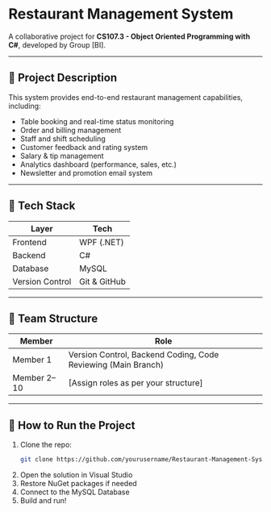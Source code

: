 # Restaurant Management System

A collaborative project for **CS107.3 - Object Oriented Programming with C#**, developed by Group [BI].

---

## 📌 Project Description

This system provides end-to-end restaurant management capabilities, including:

- Table booking and real-time status monitoring
- Order and billing management
- Staff and shift scheduling
- Customer feedback and rating system
- Salary & tip management
- Analytics dashboard (performance, sales, etc.)
- Newsletter and promotion email system

---

## 🚧 Tech Stack

| Layer | Tech |
|-------|------|
| Frontend | WPF (.NET) |
| Backend | C# |
| Database | MySQL |
| Version Control | Git & GitHub |

---

## 👥 Team Structure

| Member | Role |
|--------|------|
| Member 1 | Version Control, Backend Coding, Code Reviewing (Main Branch) |
| Member 2–10 | [Assign roles as per your structure] |

---

## 🧪 How to Run the Project

1. Clone the repo:
   ```bash
   git clone https://github.com/yourusername/Restaurant-Management-System.git
   ```
2. Open the solution in Visual Studio
3. Restore NuGet packages if needed
4. Connect to the MySQL Database
5. Build and run!
